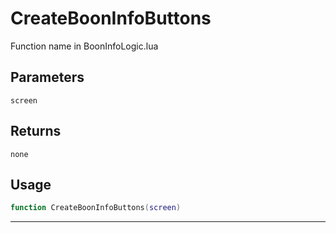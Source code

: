 # CreateBoonInfoButtons
Function name in BoonInfoLogic.lua
## Parameters
`screen`
## Returns
`none`
## Usage
```lua
function CreateBoonInfoButtons(screen)
```
---

